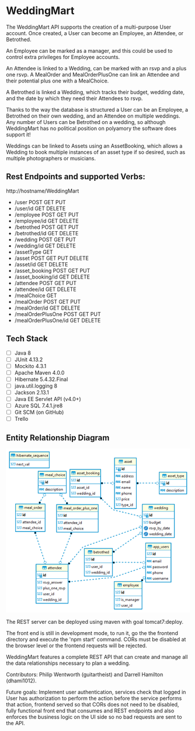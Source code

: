 # WeddingMart

The WeddingMart API supports the creation of a multi-purpose User account. Once created, a User can become an Employee, an Attendee, or Betrothed.

An Employee can be marked as a manager, and this could be used to control extra privileges for Employee accounts.

An Attendee is linked to a Wedding, can be marked with an rsvp and a plus one rsvp. A MealOrder and MealOrderPlusOne can link an Attendee and their potential plus one with a MealChoice.

A Betrothed is linked a Wedding, which tracks their budget, wedding date, and the date by which they need their Attendees to rsvp.

Thanks to the way the database is structured a User can be an Employee, a Betrothed on their own wedding, and an Attendee on multiple weddings. Any number of Users can be Betrothed on a wedding, so although WeddingMart has no political position on polyamory the software does support it!

Weddings can be linked to Assets using an AssetBooking, which allows a Wedding to book multiple instances of an asset type if so desired, such as multiple photographers or musicians.

## Rest Endpoints and supported Verbs:

http://hostname/WeddingMart

- /user POST GET PUT
- /user/id GET DELETE
- /employee POST GET PUT
- /employee/id GET DELETE
- /betrothed POST GET PUT
- /betrothed/id GET DELETE
- /wedding POST GET PUT
- /wedding/id GET DELETE
- /assetType GET
- /asset POST GET PUT DELETE
- /asset/id GET DELETE
- /asset_booking POST GET PUT
- /asset_booking/id GET DELETE
- /attendee POST GET PUT
- /attendee/id GET DELETE
- /mealChoice GET
- /mealOrder POST GET PUT
- /mealOrder/id GET DELETE
- /mealOrderPlusOne POST GET PUT
- /mealOrderPlusOne/id GET DELETE

## Tech Stack

-   [ ] Java 8
-   [ ] JUnit 4.13.2
-   [ ] Mockito 4.3.1
-   [ ] Apache Maven 4.0.0
-   [ ] Hibernate 5.4.32.Final
-   [ ] java.util.logging 8
-   [ ] Jackson 2.13.1
-   [ ] Java EE Servlet API (v4.0+)
-   [ ] Azure SQL 7.4.1.jre8
-   [ ] Git SCM (on GitHub)
-   [ ] Trello

## Entity Relationship Diagram

![Entity Relationship Diagram](erd.png?raw=true "Entity Relationship Diagram") 

The REST server can be deployed using maven with goal tomcat7:deploy.

The front end is still in development mode, to run it, go the the frontend directory and execute the 'npm start' command. CORs must be disabled at the browser level or the frontend requests will be rejected.

WeddingMart features a complete REST API that can create and manage all the data relationships necessary to plan a wedding.

Contributors: Philip Wentworth (guitartheist) and Darrell Hamilton (dhami1012).

Future goals: Implement user authentication, services check that logged in User has authorization to perform the action before the service performs that action, frontend served so that CORs does not need to be disabled, fully functional front end that consumes and REST endpoints and also enforces the business logic on the UI side so no bad requests are sent to the API.
